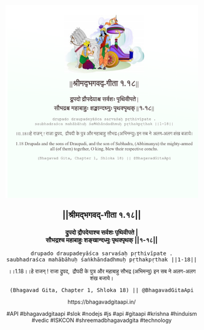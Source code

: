<img src="../../asset/BG_1_18.png"/>
<center><h2>||श्रीमद्‍भगवद्‍-गीता १.१८||</h2>
<h3>द्रुपदो द्रौपदेयाश्च सर्वशः पृथिवीपते |<br/>सौभद्रश्च महाबाहुः शङ्खान्दध्मुः पृथक्पृथक् ||१-१८||</h3>
<pre>drupado draupadeyāśca sarvaśaḥ pṛthivīpate .<br/>saubhadraśca mahābāhuḥ śaṅkhāndadhmuḥ pṛthakpṛthak ||1-18||</pre>
<p>।।1.18।।हे राजन् ! राजा द्रुपद,  द्रौपदी के पुत्र और महाबाहु सौभद्र (अभिमन्यु) इन सब ने अलग-अलग शंख बजाये।</p>
<pre>(Bhagavad Gita, Chapter 1, Shloka 18) || @BhagavadGitaApi</pre><p>https://bhagavadgitaapi.in/</p><p>#API #bhagavadgitaapi #slok #nodejs #js #api #gitaapi #krishna #hinduism #vedic #ISKCON #shreemadbhagavadgita #technology</p></center>